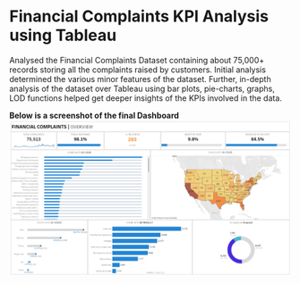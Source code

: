 # Financial Complaints KPI Analysis using Tableau
 Analysed the Financial Complaints Dataset containing about 75,000+ records storing all the complaints raised by customers. Initial analysis determined the various minor features of the dataset. Further, in-depth analysis of the dataset over Tableau using bar plots, pie-charts, graphs, LOD functions helped get deeper insights of the KPIs involved in the data. 


**Below is a screenshot of the final Dashboard**
<kbd> <img src="https://github.com/desaikun1996/Financial-Complaints-KPI-Analysis-using-Tableau/blob/main/FinalDashboard.png" /> </kbd>
